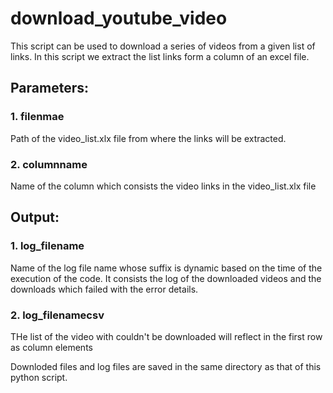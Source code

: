 # download_youtube_video
This script can be used to download a series of videos from a given list of links. In this script we extract the list links form a column of an excel file.


## Parameters: 
###        1. filenmae       
Path of the video_list.xlx file from where the links will be extracted.
###        2. columnname      
Name of the column which consists the video links in the video_list.xlx file 

## Output:
###        1. log_filename    
Name of the log file name whose suffix is dynamic based on the time of the execution of the code.
It consists the log of the downloaded videos and the downloads which failed with the error details.
###        2. log_filenamecsv 
THe list of the video with couldn't be downloaded will reflect in the first row as column elements

Downloded files and log files are saved in the same directory as that of this python script.
